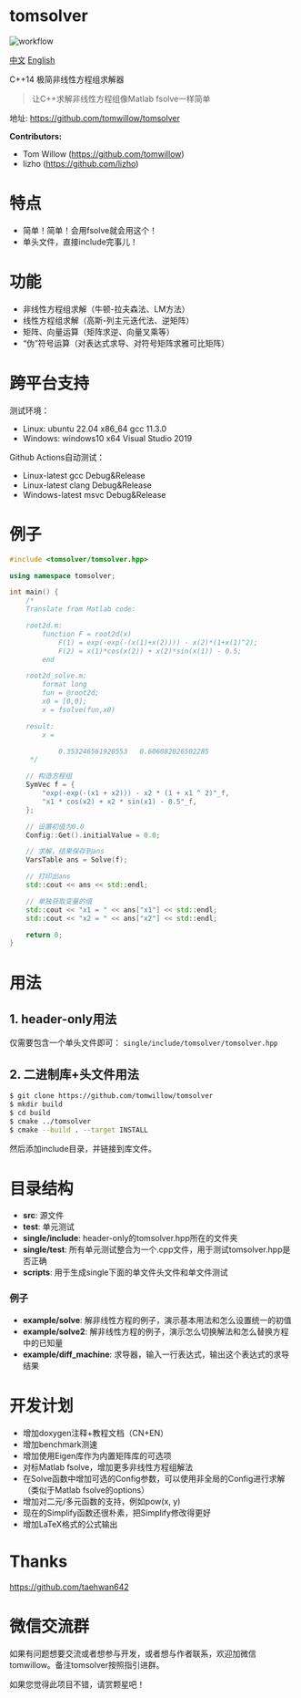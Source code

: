 # tomsolver

![workflow](https://github.com/tomwillow/tomsolver/actions/workflows/cmake-multi-platform.yml/badge.svg)

[中文](https://github.com/tomwillow/tomsolver) [English](https://github.com/tomwillow/tomsolver/blob/master/README-en.md)

C++14 极简非线性方程组求解器

> 让C++求解非线性方程组像Matlab fsolve一样简单

地址: https://github.com/tomwillow/tomsolver

**Contributors:** 
* Tom Willow (https://github.com/tomwillow)
* lizho (https://github.com/lizho)

# 特点

* 简单！简单！会用fsolve就会用这个！
* 单头文件，直接include完事儿！

# 功能

* 非线性方程组求解（牛顿-拉夫森法、LM方法）
* 线性方程组求解（高斯-列主元迭代法、逆矩阵）
* 矩阵、向量运算（矩阵求逆、向量叉乘等）
* “伪”符号运算（对表达式求导、对符号矩阵求雅可比矩阵）

# 跨平台支持

测试环境：
* Linux: ubuntu 22.04 x86_64 gcc 11.3.0
* Windows: windows10 x64 Visual Studio 2019

Github Actions自动测试：
* Linux-latest gcc Debug&Release
* Linux-latest clang Debug&Release
* Windows-latest msvc Debug&Release

# 例子

```C++
#include <tomsolver/tomsolver.hpp>

using namespace tomsolver;

int main() {
    /*
    Translate from Matlab code:

    root2d.m:
        function F = root2d(x)
            F(1) = exp(-exp(-(x(1)+x(2)))) - x(2)*(1+x(1)^2);
            F(2) = x(1)*cos(x(2)) + x(2)*sin(x(1)) - 0.5;
        end

    root2d_solve.m:
        format long
        fun = @root2d;
        x0 = [0,0];
        x = fsolve(fun,x0)

    result:
        x =

            0.353246561920553   0.606082026502285
     */

    // 构造方程组
    SymVec f = {
        "exp(-exp(-(x1 + x2))) - x2 * (1 + x1 ^ 2)"_f,
        "x1 * cos(x2) + x2 * sin(x1) - 0.5"_f,
    };

    // 设置初值为0.0
    Config::Get().initialValue = 0.0;

    // 求解，结果保存到ans
    VarsTable ans = Solve(f);

    // 打印出ans
    std::cout << ans << std::endl;

    // 单独获取变量的值
    std::cout << "x1 = " << ans["x1"] << std::endl;
    std::cout << "x2 = " << ans["x2"] << std::endl;

    return 0;
}
```

# 用法

## 1. header-only用法

仅需要包含一个单头文件即可：
`single/include/tomsolver/tomsolver.hpp`

## 2. 二进制库+头文件用法

```bash
$ git clone https://github.com/tomwillow/tomsolver
$ mkdir build
$ cd build
$ cmake ../tomsolver
$ cmake --build . --target INSTALL
```

然后添加include目录，并链接到库文件。

# 目录结构

* **src**: 源文件
* **test**: 单元测试
* **single/include**: header-only的tomsolver.hpp所在的文件夹
* **single/test**: 所有单元测试整合为一个.cpp文件，用于测试tomsolver.hpp是否正确
* **scripts**: 用于生成single下面的单文件头文件和单文件测试

### 例子
* **example/solve**: 解非线性方程的例子，演示基本用法和怎么设置统一的初值
* **example/solve2**: 解非线性方程的例子，演示怎么切换解法和怎么替换方程中的已知量
* **example/diff_machine**: 求导器，输入一行表达式，输出这个表达式的求导结果

# 开发计划

* 增加doxygen注释+教程文档（CN+EN）
* 增加benchmark测速
* 增加使用Eigen库作为内置矩阵库的可选项
* 对标Matlab fsolve，增加更多非线性方程组解法
* 在Solve函数中增加可选的Config参数，可以使用非全局的Config进行求解
  （类似于Matlab fsolve的options）
* 增加对二元/多元函数的支持，例如pow(x, y)
* 现在的Simplify函数还很朴素，把Simplify修改得更好
* 增加LaTeX格式的公式输出

# Thanks

https://github.com/taehwan642

# 微信交流群

如果有问题想要交流或者想参与开发，或者想与作者联系，欢迎加微信tomwillow。备注tomsolver按照指引进群。

如果您觉得此项目不错，请赏颗星吧！